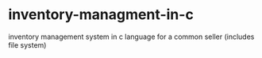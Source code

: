 # inventory-managment-in-c
inventory management system in c language for a common seller  (includes file system)
